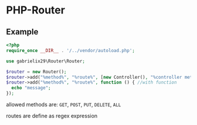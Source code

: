 # PHP-Router

## Example

```php
<?php
require_once __DIR__ . '/../vendor/autoload.php';

use gabrielix29\Router\Router;

$router = new Router();
$router->add("%method%", "%route%", [new Controller(), "%controller method%"]); //with Controller
$router->add("%method%", "%route%", function () { //with function
  echo "message";    
});
```
allowed methods are: `GET`, `POST`, `PUT`, `DELETE`, `ALL` 

routes are define as regex expression
